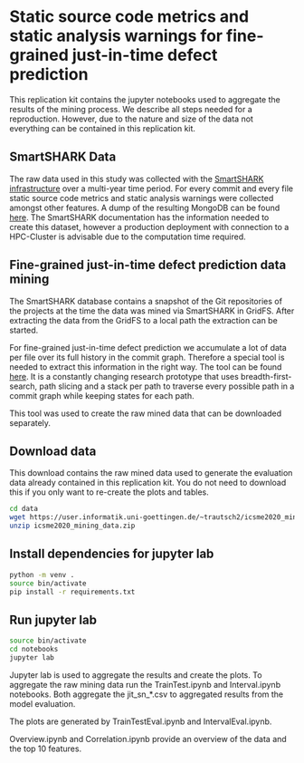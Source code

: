 # Static source code metrics and static analysis warnings for fine-grained just-in-time defect prediction

This replication kit contains the jupyter notebooks used to aggregate the results of the mining process.
We describe all steps needed for a reproduction. However, due to the nature and size of the data not everything can be contained in this replication kit.


## SmartSHARK Data

The raw data used in this study was collected with the [SmartSHARK infrastructure](https://smartshark.github.io) over a multi-year time period. For every commit and every file static source code metrics and static analysis warnings were collected amongst other features.
A dump of the resulting MongoDB can be found [here](https://hdl.handle.net/21.11101/0000-0007-D827-A).
The SmartSHARK documentation has the information needed to create this dataset, however a production deployment with connection to a HPC-Cluster is advisable due to the computation time required.


## Fine-grained just-in-time defect prediction data mining

The SmartSHARK database contains a snapshot of the Git repositories of the projects at the time the data was mined via SmartSHARK in GridFS.
After extracting the data from the GridFS to a local path the extraction can be started.

For fine-grained just-in-time defect prediction we accumulate a lot of data per file over its full history in the commit graph. Therefore a special tool is needed to extract this information in the right way.
The tool can be found [here](https://github.com/atrautsch/Gierlappen). It is a constantly changing research prototype that uses breadth-first-search, path slicing and a stack per path to traverse every possible path in a commit graph while keeping states for each path.

This tool was used to create the raw mined data that can be downloaded separately.


## Download data

This download contains the raw mined data used to generate the evaluation data already contained in this replication kit. You do not need to download this if you only want to re-create the plots and tables.
```bash
cd data
wget https://user.informatik.uni-goettingen.de/~trautsch2/icsme2020_mining_data.zip
unzip icsme2020_mining_data.zip
```

## Install dependencies for jupyter lab

```bash
python -m venv .
source bin/activate
pip install -r requirements.txt
```

## Run jupyter lab

```bash
source bin/activate
cd notebooks
jupyter lab
```

Jupyter lab is used to aggregate the results and create the plots.
To aggregate the raw mining data run the TrainTest.ipynb and Interval.ipynb notebooks.
Both aggregate the jit_sn_*.csv to aggregated results from the model evaluation.

The plots are generated by TrainTestEval.ipynb and IntervalEval.ipynb.

Overview.ipynb and Correlation.ipynb provide an overview of the data and the top 10 features.
